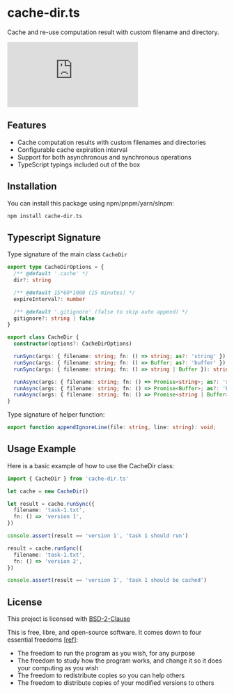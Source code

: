 # cache-dir.ts

Cache and re-use computation result with custom filename and directory.

[![npm Package Version](https://img.shields.io/npm/v/cache-dir.ts)](https://www.npmjs.com/package/cache-dir.ts)

## Features

- Cache computation results with custom filenames and directories
- Configurable cache expiration interval
- Support for both asynchronous and synchronous operations
- TypeScript typings included out of the box

## Installation

You can install this package using npm/pnpm/yarn/slnpm:

```bash
npm install cache-dir.ts
```

## Typescript Signature

Type signature of the main class `CacheDir`

```typescript
export type CacheDirOptions = {
  /** @default '.cache' */
  dir?: string

  /** @default 15*60*1000 (15 minutes) */
  expireInterval?: number

  /** @default '.gitignore' (false to skip auto append) */
  gitignore?: string | false
}

export class CacheDir {
  constructor(options?: CacheDirOptions)

  runSync(args: { filename: string; fn: () => string; as?: 'string' }): string
  runSync(args: { filename: string; fn: () => Buffer; as?: 'buffer' }): Buffer
  runSync(args: { filename: string; fn: () => string | Buffer }): string | Buffer

  runAsync(args: { filename: string; fn: () => Promise<string>; as?: 'string' }): Promise<string>
  runAsync(args: { filename: string; fn: () => Promise<Buffer>; as?: 'buffer' }): Promise<Buffer>
  runAsync(args: { filename: string; fn: () => Promise<string | Buffer> }): Promise<string | Buffer>
}
```

Type signature of helper function:

```typescript
export function appendIgnoreLine(file: string, line: string): void;
```

## Usage Example

Here is a basic example of how to use the CacheDir class:

```typescript
import { CacheDir } from 'cache-dir.ts'

let cache = new CacheDir()

let result = cache.runSync({
  filename: 'task-1.txt',
  fn: () => 'version 1',
})

console.assert(result == 'version 1', 'task 1 should run')

result = cache.runSync({
  filename: 'task-1.txt',
  fn: () => 'version 2',
})

console.assert(result == 'version 1', 'task 1 should be cached')
```

## License

This project is licensed with [BSD-2-Clause](./LICENSE)

This is free, libre, and open-source software. It comes down to four essential freedoms [[ref]](https://seirdy.one/2021/01/27/whatsapp-and-the-domestication-of-users.html#fnref:2):

- The freedom to run the program as you wish, for any purpose
- The freedom to study how the program works, and change it so it does your computing as you wish
- The freedom to redistribute copies so you can help others
- The freedom to distribute copies of your modified versions to others
